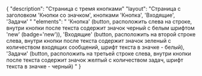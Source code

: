 {
"description": "Страница с тремя кнопками"
"layout": "Страница с заголовком 'Кнопки со значком', кнопками 'Кнопка', 'Входящие', 'Задачи' "
"elements": "
'Кнопка' (button, расположить слева на строке, внутри кнопки после текста содержит значок черный с белым шрифтом 'new' (badge='new')),
'Входящие' (button, расположить на второй строке слева, внутри кнопки после текста содержит значок зеленый с количеством входящих сообщений, шрифт текста в значке - белый), 
'Задачи' (button, расположить на третьей строке слева, внутри кнопки после текста содержит значок желтый с количеством задач, шрифт текста в значке - черный) "
}